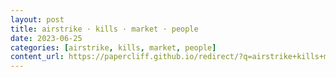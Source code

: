 ```yaml
---
layout: post
title: airstrike · kills · market · people
date: 2023-06-25
categories: [airstrike, kills, market, people]
content_url: https://papercliff.github.io/redirect/?q=airstrike+kills+market+people&tbs=cdr:1,cd_min:6/24/2023,cd_max:6/26/2023
---
```

